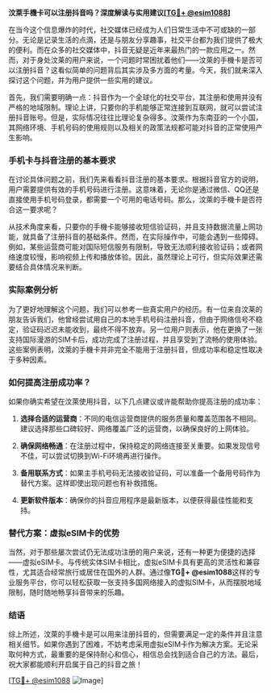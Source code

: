**汶萊手機卡可以注册抖音吗？深度解读与实用建议[[TG💪+ @esim1088](https://t.me/s/esim1088)]**

在当今这个信息爆炸的时代，社交媒体已经成为人们日常生活中不可或缺的一部分。无论是记录生活的点滴，还是与朋友分享趣事，社交平台都为我们提供了极大的便利。而在众多的社交媒体中，抖音无疑是近年来最热门的一款应用之一。然而，对于身处汶莱的用户来说，一个问题时常困扰着他们——汶萊的手機卡是否可以注册抖音？这看似简单的问题背后其实涉及多方面的考量。今天，我们就来深入探讨这个问题，并为用户提供一些实用的建议。

首先，我们需要明确一点：抖音作为一个全球化的社交平台，其注册和使用并没有严格的地域限制。理论上讲，只要你的手机能够正常连接到互联网，就可以尝试注册抖音账号。但是，实际情况往往比理论复杂得多。汶萊作为东南亚的一个小国，其网络环境、手机号码的使用规则以及相关的政策法规都可能对抖音的正常使用产生影响。

### 手机卡与抖音注册的基本要求

在讨论具体问题之前，我们先来看看抖音注册的基本要求。根据抖音官方的说明，用户需要提供有效的手机号码进行注册。这意味着，无论你是通过微信、QQ还是直接使用手机号码登录，都需要一个可用的电话号码。那么，汶萊的手機卡是否符合这一要求呢？

从技术角度来看，只要你的手機卡能够接收短信验证码，并且支持数据流量上网功能，就具备了注册抖音的基础条件。然而，在实际操作中，可能会遇到一些障碍。例如，某些运营商可能对国际短信服务有限制，导致无法顺利接收验证码；或者网络速度较慢，影响视频上传和播放体验。因此，虽然理论上可行，但实际效果还需要结合具体情况来判断。

### 实际案例分析

为了更好地理解这个问题，我们可以参考一些真实用户的经历。有一位来自汶莱的朋友告诉我们，他曾经尝试用自己的本地手机号码注册抖音，但由于网络信号不稳定，验证码迟迟未能收到，最终不得不放弃。另一位用户则表示，他在更换了一张支持国际漫游的SIM卡后，成功完成了注册过程，并且享受到了流畅的使用体验。这些案例表明，汶萊的手機卡并非完全不能用于注册抖音，但成功率和稳定性取决于多种因素。

### 如何提高注册成功率？

如果你确实希望在汶萊使用抖音，以下几点建议或许能帮助你提高注册的成功率：

1. **选择合适的运营商**：不同的电信运营商提供的服务质量和覆盖范围各不相同。建议选择那些口碑较好、网络覆盖广泛的运营商，以确保良好的上网体验。
   
2. **确保网络畅通**：在注册过程中，保持稳定的网络连接至关重要。如果发现信号不佳，可以尝试切换到Wi-Fi环境再进行操作。

3. **备用联系方式**：如果主手机号码无法接收验证码，可以准备一个备用号码作为替代方案。这样即使出现问题也有补救措施。

4. **更新软件版本**：确保你的抖音应用程序是最新版本，以便获得最佳性能和支持。

### 替代方案：虚拟eSIM卡的优势

当然，对于那些屡次尝试仍无法成功注册的用户来说，还有一种更为便捷的选择——虚拟eSIM卡。与传统实体SIM卡相比，虚拟eSIM卡具有更高的灵活性和兼容性，尤其适合经常旅行或居住在国外的人群。通过像**TG💪+ @esim1088**这样的专业服务平台，你可以轻松获取一张支持多国网络接入的虚拟SIM卡，从而摆脱地域限制，随时随地畅享抖音带来的乐趣。

### 结语

综上所述，汶萊的手機卡是可以用来注册抖音的，但需要满足一定的条件并且注意相关细节。如果你遇到了困难，不妨考虑采用虚拟eSIM卡作为解决方案。无论采取何种方式，最重要的是保持耐心和信心，相信总会找到适合自己的方法。最后，祝大家都能顺利开启属于自己的抖音之旅！

[[TG💪+ @esim1088](https://t.me/s/esim1088) ![Image](https://i.postimg.cc/4NQfJmqS/Snipaste-2025-05-13-00-14-12.png)]